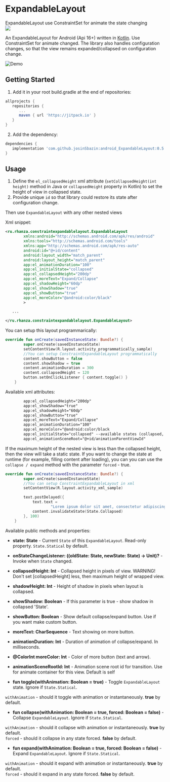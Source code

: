 # ExpandableLayout
ExpandableLayout use ConstraintSet for animate the state changing  
[![](https://jitpack.io/v/josinSbazin/android_ExpandableLayout.svg)](https://jitpack.io/#josinSbazin/android_ExpandableLayout)

An ExpandableLayout for Android (Api 16+) written in
[Kotlin](https://kotlinlang.org/).
Use ConstraintSet for animate changed.
The library also handles configuration changes, so that the view remains
expanded/collapsed on configuration change.

![Demo](https://github.com/josinSbazin/pics/blob/master/expandable1.gif)

## Getting Started

1. Add it in your root build.gradle at the end of repositories:
```groovy
allprojects {
   repositories {
      ...
      maven { url 'https://jitpack.io' }
   }
} 
```
2. Add the dependency:
```groovy
dependencies {
   implementation 'com.github.josinSbazin:android_ExpandableLayout:0.5'
}
```

## Usage

1. Define the `el_collapsedHeight` xml attribute (`setCollapsedHeight(int height)` method in Java or `collapsedHeight` property in Kotlin) to set the height of view in collapsed state.
2. Provide unique `id` so that library could restore its state after configuration change.

Then use `ExpandableLayout` with any other nested views

Xml snippet:
```xml
<ru.rhanza.constraintexpandablelayout.ExpandableLayout
        xmlns:android="http://schemas.android.com/apk/res/android"
        xmlns:tools="http://schemas.android.com/tools"
        xmlns:app="http://schemas.android.com/apk/res-auto"
        android:id="@+id/content"
        android:layout_width="match_parent"
        android:layout_height="match_parent"
        app:el_animationDuration="100"
        app:el_initialState="collapsed"
        app:el_collapsedHeight="200dp"
        app:el_moreText="Expand/Collapse"
        app:el_shadowHeight="60dp"
        app:el_showShadow="true"
        app:el_showButton="true"
        app:el_moreColor="@android:color/black"
        >

   ...

</ru.rhanza.constraintexpandablelayout.ExpandableLayout>
```

You can setup this layout programmarically:
```kotlin
override fun onCreate(savedInstanceState: Bundle?) {
        super.onCreate(savedInstanceState)
        setContentView(R.layout.activity_programmatically_sample)
        //You can setup ConstraintExpandableLayout programmatically
        content.showButton = false
        content.showShadow = true
        content.animationDuration = 300
        content.collapsedHeight = 120
        button.setOnClickListener { content.toggle() }
    }
```

Available xml attributes:
```xml
        app:el_collapsedHeight="200dp"
        app:el_showShadow="true"
        app:el_shadowHeight="60dp"
        app:el_showButton="true"
        app:el_moreText="Expand/Collapse"
        app:el_animationDuration="100"
        app:el_moreColor="@android:color/black
        app:el_initialState="collapsed" --available states (collapsed, expanded, statical)
        app:el_animationSceneRoot="@+id/animationParentViewId"
```

If the maximum height of the nested view is less than the collapsed height, then the view will take a static state.
If you want to change the state at runtime (for example, filling content after loading), you can  you can use the 
`collapse / expand` method with the parameter `forced` - true.
```kotlin
override fun onCreate(savedInstanceState: Bundle?) {
        super.onCreate(savedInstanceState)
        //You can setup ConstraintExpandableLayout in xml
        setContentView(R.layout.activity_xml_sample)

        text.postDelayed({
            text.text =
                    "Lorem ipsum dolor sit amet, consectetur adipiscing elit, sed do eiusmod tempor incididunt ut labore et dolore magna aliqua. Ut enim ad minim veniam, quis nostrud exercitation ullamco laboris nisi ut aliquip ex ea commodo consequat. Duis aute irure dolor in reprehenderit in voluptate velit esse cillum dolore eu fugiat nulla pariatur. Excepteur sint occaecat cupidatat non proident, sunt in culpa qui officia deserunt mollit anim id est laborum."
            content.invalidateState(State.Collapsed)
        }, 100)
    }
```

Available public methods and properties:
*   **state: State** -  Current `State` of this `ExpandableLayout`. Read-only property. `State.Statical` by default.
*   **onStateChangeListener: ((oldState: State, newState: State) -> Unit)?** - Invoke when `State` changed.
*   **collapsedHeight: Int** - Collapsed height in pixels of view. WARNING! Don't set [collapsedHeight] less, then maximum height of wrapped view.
*   **shadowHeight: Int** - Height of shadow in pixels when layout is collapsed.
*   **showShadow: Boolean** - If this parameter is true - show shadow in collapsed 'State'.
*   **showButton: Boolean** - Show default collapse/expand button. Use if you want make custom button.
*   **moreText: CharSequence** - Text showing on more button.
*   **animationDuration: Int** - Duration of animation of collapse/expand. In milliseconds.
*   **@ColorInt moreColor: Int** - Color of more button (text and arrow).
*   **animationSceneRootId: Int** - Animation scene root id for transition. Use for animate container for this view.  Default is self

*   **fun toggle(withAnimation: Boolean = true)** - Toggle `ExpandableLayout` state. Ignore if `State.Statical`.  

`withAnimation` - should it toggle with animation or instantaneously. **true** by default.
*   **fun collapse(withAnimation: Boolean = true, forced: Boolean = false)** -  Collapse `ExpandableLayout`. Ignore if `State.Statical`. 

`withAnimation` - should it collapse with animation or instantaneously. **true** by default.    
`forced` - should it collapse in any state forced. **false** by default.
*   **fun expand(withAnimation: Boolean = true, forced: Boolean = false)** -  Expand `ExpandableLayout`. Ignore if `State.Statical`. 

`withAnimation` - should it expand with animation or instantaneously. **true** by default.  
`forced` - should it expand in any state forced. **false** by default.
